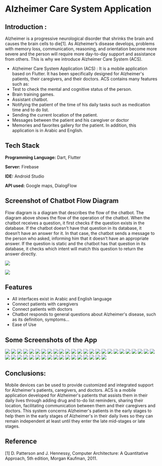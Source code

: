 
# Alzheimer Care System Application
## Introduction :
Alzheimer is a progressive neurological disorder that shrinks the brain and causes the brain cells to die[1].
As Alzheimer’s disease develops, problems with memory loss, communication, reasoning, and orientation become more severe and the person will require more day-to-day support and assistance from others. This is why we introduce Alzheimer Care System (ACS).
* Alzheimer Care System Application (ACS) :
It is a mobile application based on Flutter.
It has been specifically designed for Alzheimer's 
patients, their caregivers, and their doctors.
ACS contains many  features such as:
* Test to check the mental and cognitive status of the person.
* Brain training games.
* Assistant chatbot.
* Notifying the patient of the time of his daily tasks such as medication time and to do list.
* Sending the current location of the patient. 
* Messages between the patient and his caregiver or doctor
* Memories and favorites gallery for the patient.
In addition, this application is in Arabic and English.
## Tech Stack

**Programming Language:** Dart, Flutter

**Server:** Firebase

**IDE:** Android Studio

**API used:** Google maps, DialogFlow

## Screenshot of Chatbot Flow Diagram
Flow diagram is a diagram that describes the flow of the chatbot. 
The diagram above shows the flow of the operation of 
the chatbot. When the chatbot receives a question,
 it first checks if the question exists in the database. 
 If the chatbot doesn’t have that question in its database, it doesn’t have an answer for it. In that case, the chatbot sends a message to the 
person who asked, informing him that it doesn’t 
have an appropriate answer. 
If the question is static and the chatbot has that question in its database, it checks which intent will match this question to return the answer directly. 

![](flowChart.png)

![](aaa.png)

## Features

- All interfaces exist in Arabic and English language
- Connect patients with caregivers
- Connect patients with doctors
- Chatbot responds to general questions about Alzheimer's disease, such as its definition, symptoms...
- Ease of Use

## Some Screenshots of the App
![](screenshotImages/a.png)
![](screenshotImages/b.png)
![](screenshotImages/c.png)
![](screenshotImages/d.png)
![](screenshotImages/e.png)
![](screenshotImages/f.png)
![](screenshotImages/g.png)
![](screenshotImages/h.png)
![](screenshotImages/i.png)
![](screenshotImages/j.png)
![](screenshotImages/k.png)
![](screenshotImages/l.png)
![](screenshotImages/m.png)
![](screenshotImages/n.png)
![](screenshotImages/o.png)
![](screenshotImages/p.png)
![](screenshotImages/q.png)
![](screenshotImages/s.png)
![](screenshotImages/ss.png)
![](screenshotImages/sss.png)
![](screenshotImages/ssss.png)
![](screenshotImages/v.png)
![](screenshotImages/t.png)
![](screenshotImages/u.png)
![](screenshotImages/w.png)
![](screenshotImages/ww.png)
![](screenshotImages/www.png)
![](screenshotImages/wwww.png)
![](screenshotImages/aa.png)
![](screenshotImages/aaa.png)
![](screenshotImages/ac.png)
![](screenshotImages/ad.png)
![](screenshotImages/ff.png)
![](screenshotImages/fff.png)
![](screenshotImages/fn.png)
![](screenshotImages/requesta.png)
![](screenshotImages/requestb.png)
![](screenshotImages/requestc.png)
![](screenshotImages/users.png)
![](screenshotImages/settings.png)
![](screenshotImages/reset.png)
![](screenshotImages/pass.png)

## Conclusions:
Mobile devices can be used to provide customized and integrated support for Alzheimer's patients, caregivers, and doctors.
ACS is a mobile application developed for Alzheimer's
patients that assists them in their daily lives through adding drug and to-do list reminders, 
sharing their location, facilitating communication between them and their caregivers and doctors. 
This system concerns Alzheimer's patients in the early stages 
to help them in the early stages of Alzheimer's in their daily lives so they can remain independent at least until they enter the late mid-stages or late stages.


## Reference
[1]	D. Patterson and J. Hennessy, Computer Architecture: A Quantitative Approach, 5th edition, Morgan Kaufman, 2011. 
